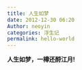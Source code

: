 ```yaml
---
title: 人生如梦
date: 2012-12-30 06:20
Author: neoyin
categories: 浮生记
permalink: hello-world
---
```



**人生如梦，一樽还酹江月!**
